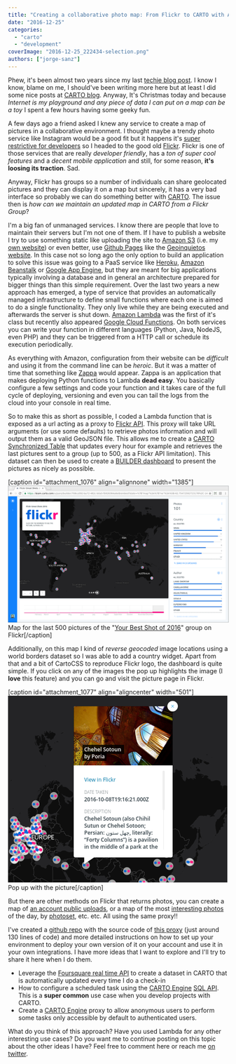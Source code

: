 ```yaml
---
title: "Creating a collaborative photo map: From Flickr to CARTO with Amazon Lambda"
date: "2016-12-25"
categories: 
  - "carto"
  - "development"
coverImage: "2016-12-25_222434-selection.png"
authors: ["jorge-sanz"]
---
```


Phew, it's been almost two years since my last [techie blog post](https://geomaticblog.net/2015/01/13/about-antipodes-map/). I know I know, blame on me, I should've been writing more here but at least I did some nice posts at [CARTO blog](https://carto.com/blog/author/jorge-sanz). Anyway, It's Christmas today and because _Internet is my playground and any piece of data I can put on a map can be a toy_ I spent a few hours having some geeky fun.

A few days ago a friend asked I knew any service to create a map of pictures in a collaborative environment. I thought maybe a trendy photo service like Instagram would be a good fit but it happens it's [super restrictive for developers](https://www.instagram.com/developer/) so I headed to the good old [Flickr](http://flickr.com). Flickr is one of those services that are really _developer friendly_, has a _ton of super cool features_ and a _decent mobile application_ and still, for some reason, **it's loosing its traction**. Sad.

Anyway, Flickr has groups so a number of individuals can share geolocated pictures and they can display it on a map but sincerely, it has a very bad interface so probably we can do something better with [CARTO](http://carto.com). The issue then is _how can we maintain an updated map in CARTO from a Flickr Group_?

I'm a big fan of unmanaged services. I know there are people that love to maintain their servers but I'm not one of them. If I have to publish a website I try to use something static like uploading the site to [Amazon S3](https://aws.amazon.com/s3/) (i.e. my [own website](http://jorgesanz.net)) or even better, use [Github Pages](https://pages.github.com/) like the [Geoinquietos website](http://geoinquietos.org). In this case not so long ago the only option to build an application to solve this issue was going to a PaaS service like [Heroku,](https://www.heroku.com/) [Amazon Beanstalk](https://aws.amazon.com/elasticbeanstalk/) or [Google App Engine](https://cloud.google.com/appengine/), but they are meant for big applications typically involving a database and in general an architecture prepared for bigger things than this simple requirement. Over the last two years a new approach has emerged, a type of service that provides an automatically managed infrastructure to define small functions where each one is aimed to do a single functionality. They only live while they are being executed and afterwards the server is shut down. [Amazon Lambda](https://aws.amazon.com/lambda/) was the first of it's class but recently also appeared [Google Cloud Functions](https://cloud.google.com/functions/). On both services you can write your function in different languages (Python, Java, NodeJS, even PHP) and they can be triggered from a HTTP call or schedule its execution periodically.

As everything with Amazon, configuration from their website can be _difficult_ and using it from the command line can be _heroic_. But it was a matter of time that something like [Zappa](http://www.zappa.io) would appear. Zappa is an application that makes deploying Python functions to Lambda **dead easy**. You basically configure a few settings and code your function and it takes care of the full cycle of deploying, versioning and even you can tail the logs from the cloud into your console in real time.

So to make this as short as possible, I coded a Lambda function that is exposed as a url acting as a proxy to [Flickr API](https://www.flickr.com/services/api/). This proxy will take URL arguments (or use some defaults) to retrieve photos information and will output them as a valid GeoJSON file. This allows me to create a [CARTO Synchronized Table](https://carto.com/docs/carto-engine/import-api/sync-tables) that updates every hour for example and retrieves the last pictures sent to a group (up to 500, as a Flickr API limitation). This dataset can then be used to create a [BUILDER dashboard](https://team.carto.com/u/jsanz/builder/708ca592-ba72-482c-b0a5-fb926364a6e8/embed) to present the pictures as nicely as possible.

\[caption id="attachment\_1076" align="alignnone" width="1385"\]![2016-12-25_225604-selection](images/2016-12-25_225604-selection.png) Map for the last 500 pictures of the "[Your Best Shot of 2016](https://www.flickr.com/groups/yourbestshot2016)" group on Flickr\[/caption\]

Additionally, on this map I kind of _reverse geocoded_ image locations using a world borders dataset so I was able to add a country widget. Apart from that and a bit of CartoCSS to reproduce Flickr logo, the dashboard is quite simple. If you click on any of the images the pop up highlights the image (I **love** this feature) and you can go and visit the picture page in Flickr.

\[caption id="attachment\_1077" align="aligncenter" width="501"\]![2016-12-25_225653-selection](images/2016-12-25_225653-selection.png) Pop up with the picture\[/caption\]

But there are other methods on Flickr that returns photos, you can create a map of [an account public uploads](https://www.flickr.com/services/api/flickr.people.getPublicPhotos.html), or a map of the most [interesting photos](https://www.flickr.com/services/api/flickr.interestingness.getList.html) of the day, by [photoset](https://www.flickr.com/services/api/flickr.photosets.getPhotos.html), etc. etc. All using the same proxy!!

I've created a [github repo](https://github.com/jsanz/carto-lambda-examples) with the source code of [this proxy](https://github.com/jsanz/carto-lambda-examples/blob/master/flickr_to_geojson.py) (just around 130 lines of code) and more detailed instructions on how to set up your environment to deploy your own version of it on your account and use it in your own integrations. I have more ideas that I want to explore and I'll try to share it here when I do them.

- Leverage the [Foursquare real time API](https://developer.foursquare.com/overview/realtime) to create a dataset in CARTO that is automatically updated every time I do a check-in
- How to configure a scheduled task using the [CARTO Engine](https://carto.com/engine/) [SQL API](https://carto.com/docs/cartodb-platform/sql-api/). This is a **super common** use case when you develop projects with CARTO.
- Create a [CARTO Engine](https://carto.com/engine/) proxy to allow anonymous users to perform some tasks only accessible by default to authenticated users.

What do you think of this approach? Have you used Lambda for any other interesting use cases? Do you want me to continue posting on this topic about the other ideas I have? Feel free to comment here or reach me [on twitter](https://twitter.com/xurxosanz).
